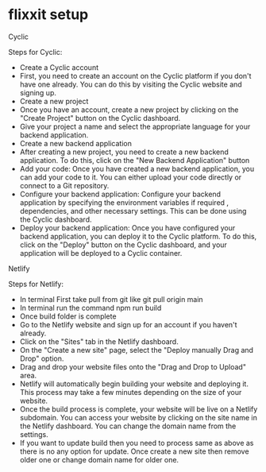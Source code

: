 # flixxit setup

Cyclic

Steps for Cyclic:
- Create a Cyclic account
- First, you need to create an account on the Cyclic platform if you don't have one already. You can do this by visiting the Cyclic website and signing up.
- Create a new project
- Once you have an account, create a new project by clicking on the "Create Project" button on the Cyclic dashboard. 
- Give your project a name and select the appropriate language for your backend application.
- Create a new backend application
- After creating a new project, you need to create a new backend application. To do this, click on the "New Backend Application" button
- Add your code: Once you have created a new backend application, you can add your code to it. You can either upload your code directly or connect to a Git repository.
- Configure your backend application: Configure your backend application by specifying the environment variables if required , dependencies, and other necessary settings. This can be done using the Cyclic dashboard.
- Deploy your backend application: Once you have configured your backend application, you can deploy it to the Cyclic platform. To do this, click on the "Deploy" button on the Cyclic dashboard, and your application will be deployed to a Cyclic container.

Netlify

Steps for Netlify:
- In terminal First take pull from git like git pull origin main
- In terminal run the command npm run build
- Once build folder is complete
- Go to the Netlify website and sign up for an account if you haven't already.
- Click on the "Sites" tab in the Netlify dashboard.
- On the "Create a new site" page, select the "Deploy manually Drag and Drop" option.
- Drag and drop your website files onto the "Drag and Drop to Upload" area.
- Netlify will automatically begin building your website and deploying it. This process may take a few minutes depending on the size of your website.
- Once the build process is complete, your website will be live on a Netlify subdomain. 
You can access your website by clicking on the site name in the Netlify dashboard. You can change the domain name from the settings.
- If you want to update build then you need to process same as above as there is no any option for update. Once create a new site then remove older one or change domain name for older one.





